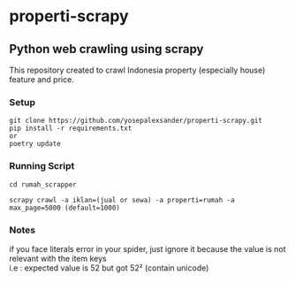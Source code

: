 # properti-scrapy

## Python web crawling using scrapy

This repository created to crawl Indonesia property (especially house) feature and price.

### Setup
```
git clone https://github.com/yosepalexsander/properti-scrapy.git
pip install -r requirements.txt
or
poetry update
```

### Running Script
```
cd rumah_scrapper
```
```
scrapy crawl -a iklan=(jual or sewa) -a properti=rumah -a max_page=5000 (default=1000)
```

### Notes
if you face literals error in your spider, just ignore it because the value is not relevant with the item keys  
i.e : expected value is 52 but got 52² (contain unicode)
